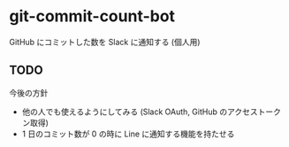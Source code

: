 # git-commit-count-bot

GitHub にコミットした数を Slack に通知する (個人用)

## TODO

今後の方針

- 他の人でも使えるようにしてみる (Slack OAuth, GitHub のアクセストークン取得)
- 1 日のコミット数が 0 の時に Line に通知する機能を持たせる
